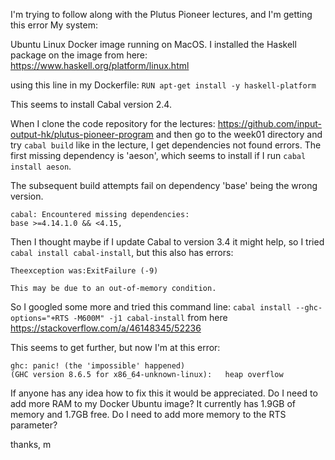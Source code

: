 I'm trying to follow along with the Plutus Pioneer lectures, and I'm getting this error 
My system:

Ubuntu Linux Docker image running on MacOS. 
I installed the Haskell package on the image from here: https://www.haskell.org/platform/linux.html
 
using this line in my Dockerfile: `RUN apt-get install -y haskell-platform`

This seems to install Cabal version 2.4.

When I clone the code repository for the lectures: https://github.com/input-output-hk/plutus-pioneer-program and then go to the week01 directory and try `cabal build` like in the lecture, I get dependencies not found errors. The first missing dependency is 'aeson', which seems to install if I run `cabal install aeson`. 

The subsequent build attempts fail on dependency 'base' being the wrong version. 
```
cabal: Encountered missing dependencies:
base >=4.14.1.0 && <4.15,
```

Then I thought maybe if I update Cabal to version 3.4 it might help, so I tried `cabal install cabal-install`, but this also has errors:
```Cabal-3.4.0.0-Ffni3rZRsi0BS61YYIZOfd failed during the building phase. 
Theexception was:ExitFailure (-9)

This may be due to an out-of-memory condition.
```
So I googled some more and tried this command line: `cabal install --ghc-options="+RTS -M600M" -j1 cabal-install` from here https://stackoverflow.com/a/46148345/52236

This seems to get further, but now I'm at this error: 
```
ghc: panic! (the 'impossible' happened)  
(GHC version 8.6.5 for x86_64-unknown-linux):	heap overflow
```
If anyone has any idea how to fix this it would be appreciated. Do I need to add more RAM to my Docker Ubuntu image? It currently has 1.9GB of memory and 1.7GB free. Do I need to add more memory to the RTS parameter?

thanks,
m